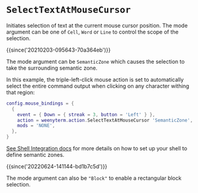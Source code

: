 # `SelectTextAtMouseCursor`

Initiates selection of text at the current mouse cursor position.
The mode argument can be one of `Cell`, `Word` or `Line` to control
the scope of the selection.

{{since('20210203-095643-70a364eb')}}

The mode argument can be `SemanticZone` which causes the selection
to take the surrounding semantic zone.

In this example, the triple-left-click mouse action is set to
automatically select the entire command output when clicking
on any character withing that region:

```lua
config.mouse_bindings = {
  {
    event = { Down = { streak = 3, button = 'Left' } },
    action = weenyterm.action.SelectTextAtMouseCursor 'SemanticZone',
    mods = 'NONE',
  },
}
```

[See Shell Integration docs](../../../shell-integration.md) for more details on
how to set up your shell to define semantic zones.

{{since('20220624-141144-bd1b7c5d')}}

The mode argument can also be `"Block"` to enable a rectangular block selection.
